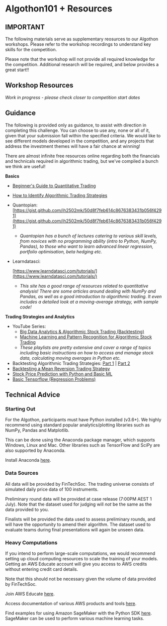 # Algothon101 + Resources

## **IMPORTANT** ##

The following materials serve as supplementary reosurces to our Algothon workshops. Please refer to the workshop recordings to understand key skills for the competition.

Please note that the workshop will not provide all required knowledge for the competition. Additional research will be required, and below provides a great start!!

## Workshop Resources ##

*Work in progress - please check closer to competition start dates*

## Guidance

The following is provided only as guidance, to assist with direction in completing this challenge. You can choose to use any, none or all of it, given that your submission fall within the specified criteria. We would like to see different models developed in the competition, and any projects that address the investment themes will have a fair chance at winning!


There are almost infinite free resources online regarding both the financials and technicals required in algorithmic trading, but we've compiled a bunch we think are useful!

**Basics**

- [Beginner's Guide to Quantitative Trading](https://www.quantstart.com/articles/Beginners-Guide-to-Quantitative-Trading/)
- [How to Identify Algorithmic Trading Strategies](https://www.quantstart.com/articles/How-to-Identify-Algorithmic-Trading-Strategies/)
- Quantopian: [https://gist.github.com/ih2502mk/50d8f7feb614c8676383431b056f4291](https://gist.github.com/ih2502mk/50d8f7feb614c8676383431b056f4291)
    - *Quantopian has a bunch of lectures catering to various skill levels, from novices with no programming ability (intro to Python, NumPy, Pandas), to those who want to learn advanced linear regression, portfolio optimisation, beta hedging etc.*
- Learndatasci:
    
    [https://www.learndatasci.com/tutorials/](https://www.learndatasci.com/tutorials/)
    
    - *This site has a good range of resources related to quantitative analysis! There are some articles around dealing with NumPy and Pandas, as well as a good introduction to algorithmic trading. It even includes a detailed look at a moving-average strategy, with sample code!*

**Trading Strategies and Analytics**

- YouTube Series:
    - [Big Data Analytics & Algorithmic Stock Trading (Backtesting)](https://www.youtube.com/watch?v=u6Xd3kRHhJI&list=PLQVvvaa0QuDcR-u9O8LyLR7URiKuW-XZq)
    - [Machine Learning and Pattern Recognition for Algorithmic Stock Trading](https://www.youtube.com/watch?v=v_L9jR8P-54&list=PLQVvvaa0QuDe6ZBtkCNWNUbdaBo2vA4RO)
    - *These playlists are pretty extensive and cover a range of topics including basic instructions on how to access and manage stock data, calculating moving averages in Python etc.*
- Backtesting Algorithmic Trading Strategies: [Part 1](https://www.quantstart.com/articles/Successful-Backtesting-of-Algorithmic-Trading-Strategies-Part-I/) | [Part 2](https://www.quantstart.com/articles/Successful-Backtesting-of-Algorithmic-Trading-Strategies-Part-II/)
- [Backtesting a Mean Reversion Trading Strategy](https://medium.com/@dinodecastro/backtesting-a-trading-strategy-part-3-68191c970be7)
- [Stock Price Prediction with Python and Basic ML](https://www.youtube.com/watch?v=QIUxPv5PJOY)
- [Basic Tensorflow (Regression Problems)](https://www.youtube.com/watch?v=-vHQub0NXI4)

## Technical Advice

### Starting Out

For the Algothon, participants must have Python installed (v3.6+). We highly recommend using standard popular analytics/plotting libraries such as NumPy, Pandas and Matplotlib.

This can be done using the Anaconda package manager, which supports Windows, Linux and Mac. Other libraries such as TensorFlow and SciPy are also supported by Anaconda.

Install Anaconda [here](https://www.anaconda.com/distribution/).

### Data Sources

All data will be provided by FinTechSoc. The trading universe consists of simulated daily price data of 100 instruments. 

Preliminary round data will be provided at case release (7:00PM AEST 1 July). Note that the dataset used for judging will *not* be the same as the data provided to you.

Finalists will be provided the data used to assess preliminary rounds, and will have the opportunity to amend their algorithm. The dataset used to evaluate teams during final presentations will again be unseen data.  

### Heavy Computations

If you intend to perform large-scale computations, we would recommend setting up cloud computing resources to scale the training of your models. Getting an AWS Educate account will give you access to AWS credits without entering credit card details. 

Note that this should not be necessary given the volume of data provided by FinTechSoc. 

Join AWS Educate [here](https://aws.amazon.com/education/awseducate/).

Access documentation of various AWS products and tools [here](https://docs.aws.amazon.com/index.html?nc2=h_ql_doc_do_v).

Find examples for using Amazon SageMaker with the Python SDK [here](https://github.com/awslabs/amazon-sagemaker-examples/tree/master/sagemaker-python-sdk). SageMaker can be used to perform various machine learning tasks.